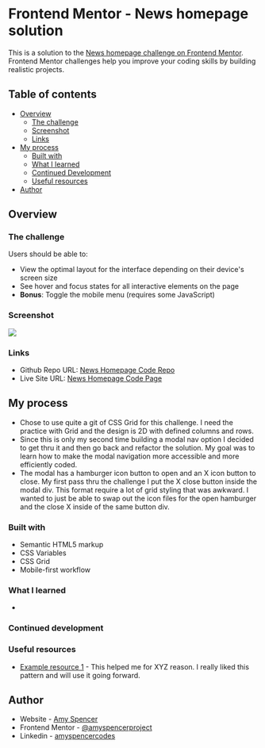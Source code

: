 # Frontend Mentor - News homepage solution

This is a solution to the [News homepage challenge on Frontend Mentor](https://www.frontendmentor.io/challenges/news-homepage-H6SWTa1MFl). Frontend Mentor challenges help you improve your coding skills by building realistic projects.

## Table of contents

- [Overview](#overview)
  - [The challenge](#the-challenge)
  - [Screenshot](#screenshot)
  - [Links](#links)
- [My process](#my-process)
  - [Built with](#built-with)
  - [What I learned](#what-i-learned)
  - [Continued Development](#continued-development)
  - [Useful resources](#useful-resources)
- [Author](#author)

## Overview

### The challenge

Users should be able to:

- View the optimal layout for the interface depending on their device's screen size
- See hover and focus states for all interactive elements on the page
- **Bonus**: Toggle the mobile menu (requires some JavaScript)

### Screenshot

![](./screenshot.jpg)

### Links

- Github Repo URL: [News Homepage Code Repo](https://github.com/amyspencerproject/news-homepage)
- Live Site URL: [News Homepage Code Page](https://amyspencerproject.github.io/news-homepage/)

## My process

- Chose to use quite a git of CSS Grid for this challenge. I need the practice with Grid and the design is 2D with defined columns and rows.
- Since this is only my second time building a modal nav option I decided to get thru it and then go back and refactor the solution. My goal was to learn how to make the modal navigation more accessible and more efficiently coded.
- The modal has a hamburger icon button to open and an X icon button to close. My first pass thru the challenge I put the X close button inside the modal div. This format require a lot of grid styling that was awkward. I wanted to just be able to swap out the icon files for the open hamburger and the close X inside of the same button div.

### Built with

- Semantic HTML5 markup
- CSS Variables
- CSS Grid
- Mobile-first workflow

### What I learned

-

### Continued development

### Useful resources

- [Example resource 1](https://www.example.com) - This helped me for XYZ reason. I really liked this pattern and will use it going forward.

## Author

- Website - [Amy Spencer](https://spencerproject.com/)
- Frontend Mentor - [@amyspencerproject](https://www.frontendmentor.io/profile/amyspencerproject)
- Linkedin - [amyspencercodes](https://www.linkedin.com/in/amyspencercodes/)
